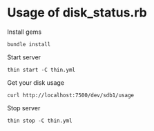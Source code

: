 Usage of disk_status.rb
=======================

Install gems
```
bundle install
```

Start server
```
thin start -C thin.yml
```

Get your disk usage
```
curl http://localhost:7500/dev/sdb1/usage
```

Stop server
```
thin stop -C thin.yml
```
